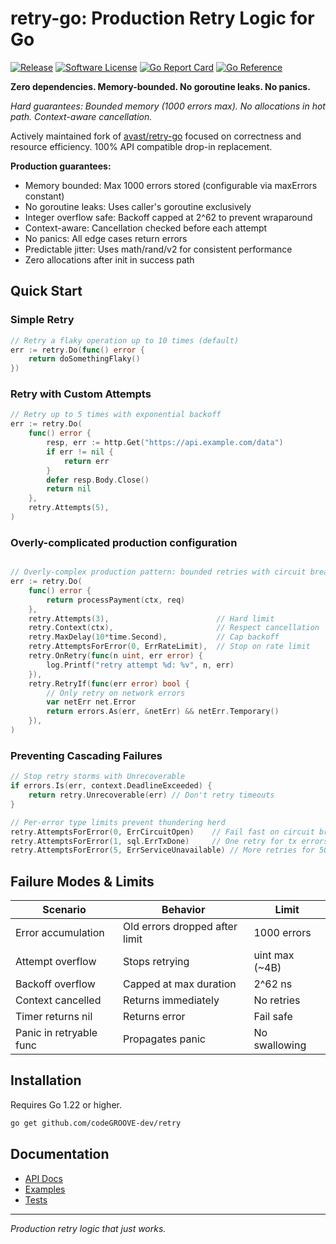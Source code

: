 # retry-go: Production Retry Logic for Go

[![Release](https://img.shields.io/github/release/codeGROOVE-dev/retry-go.svg?style=flat-square)](https://github.com/codeGROOVE-dev/retry-go/releases/latest)
[![Software License](https://img.shields.io/badge/license-MIT-brightgreen.svg?style=flat-square)](LICENSE.md)
[![Go Report Card](https://goreportcard.com/badge/github.com/codeGROOVE-dev/retry-go?style=flat-square)](https://goreportcard.com/report/github.com/codeGROOVE-dev/retry-go)
[![Go Reference](https://pkg.go.dev/badge/github.com/codeGROOVE-dev/retry-go.svg)](https://pkg.go.dev/github.com/codeGROOVE-dev/retry-go)

**Zero dependencies. Memory-bounded. No goroutine leaks. No panics.**

*Hard guarantees: Bounded memory (1000 errors max). No allocations in hot path. Context-aware cancellation.*

Actively maintained fork of [avast/retry-go](https://github.com/avast/retry-go) focused on correctness and resource efficiency. 100% API compatible drop-in replacement.

**Production guarantees:**
- Memory bounded: Max 1000 errors stored (configurable via maxErrors constant)
- No goroutine leaks: Uses caller's goroutine exclusively
- Integer overflow safe: Backoff capped at 2^62 to prevent wraparound
- Context-aware: Cancellation checked before each attempt
- No panics: All edge cases return errors
- Predictable jitter: Uses math/rand/v2 for consistent performance
- Zero allocations after init in success path

## Quick Start

### Simple Retry

```go
// Retry a flaky operation up to 10 times (default)
err := retry.Do(func() error {
    return doSomethingFlaky()
})
```

### Retry with Custom Attempts

```go
// Retry up to 5 times with exponential backoff
err := retry.Do(
    func() error {
        resp, err := http.Get("https://api.example.com/data")
        if err != nil {
            return err
        }
        defer resp.Body.Close()
        return nil
    },
    retry.Attempts(5),
)
```

### Overly-complicated production configuration

```go

// Overly-complex production pattern: bounded retries with circuit breaking
err := retry.Do(
    func() error {
        return processPayment(ctx, req)
    },
    retry.Attempts(3),                        // Hard limit
    retry.Context(ctx),                       // Respect cancellation
    retry.MaxDelay(10*time.Second),           // Cap backoff
    retry.AttemptsForError(0, ErrRateLimit),  // Stop on rate limit
    retry.OnRetry(func(n uint, err error) {
        log.Printf("retry attempt %d: %v", n, err)
    }),
    retry.RetryIf(func(err error) bool {
        // Only retry on network errors
        var netErr net.Error
        return errors.As(err, &netErr) && netErr.Temporary()
    }),
)
```

### Preventing Cascading Failures

```go
// Stop retry storms with Unrecoverable
if errors.Is(err, context.DeadlineExceeded) {
    return retry.Unrecoverable(err) // Don't retry timeouts
}

// Per-error type limits prevent thundering herd
retry.AttemptsForError(0, ErrCircuitOpen)    // Fail fast on circuit breaker
retry.AttemptsForError(1, sql.ErrTxDone)     // One retry for tx errors
retry.AttemptsForError(5, ErrServiceUnavailable) // More retries for 503s
```

## Failure Modes & Limits

| Scenario | Behavior | Limit |
|----------|----------|-------|
| Error accumulation | Old errors dropped after limit | 1000 errors |
| Attempt overflow | Stops retrying | uint max (~4B) |
| Backoff overflow | Capped at max duration | 2^62 ns |
| Context cancelled | Returns immediately | No retries |
| Timer returns nil | Returns error | Fail safe |
| Panic in retryable func | Propagates panic | No swallowing |

## Installation

Requires Go 1.22 or higher.

```bash
go get github.com/codeGROOVE-dev/retry
```

## Documentation

- [API Docs](https://pkg.go.dev/github.com/codeGROOVE-dev/retry-go)
- [Examples](https://github.com/codeGROOVE-dev/retry-go/tree/master/examples)
- [Tests](https://github.com/codeGROOVE-dev/retry-go/tree/master/retry_test.go)

---

*Production retry logic that just works.*

